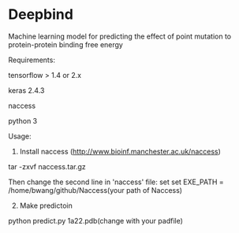 # Deepbind
Machine learning model for predicting the effect of point mutation to protein-protein binding free energy 

Requirements:

tensorflow > 1.4 or 2.x

keras 2.4.3

naccess

python 3



Usage:
1. Install naccess (http://www.bioinf.manchester.ac.uk/naccess)

tar -zxvf naccess.tar.gz

Then change the second line in 'naccess' file: set set EXE_PATH = /home/bwang/github/Naccess(your path of Naccess)

2. Make predictoin

python predict.py 1a22.pdb(change with your padfile)
